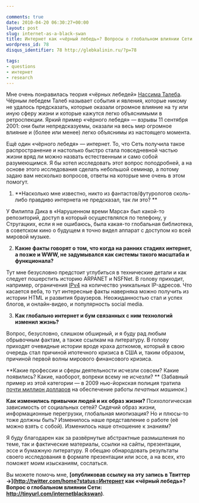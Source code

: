 ```yaml
---

comments: true
date: 2010-04-20 06:30:27+00:00
layout: post
slug: internet-as-a-black-swan
title: Интернет как «чёрный лебедь»? Вопросы о глобальном влиянии Сети
wordpress_id: 78
disqus_identifier: 78 http://glebkalinin.ru/?p=78

tags:
- questions
- интернет
- research
---
```


Мне очень понравилась теория «чёрных лебедей» [Нассима Талеба](http://www.ozon.ru/context/detail/id/4722752/?partner=experiment). Чёрным лебедем Талеб называет события и явления, которые никому не удалось предсказать, которые оказали огромное влияние на ту или иную сферу жизни и которые кажутся легко объяснимыми в ретроспекции. Яркий пример «чёрного лебедя» — взрывы 11 сентября 2001: они были непредсказуемы, оказали на весь мир огромное влияние и (более или менее) легко объяснимы из настоящего момента.

Ещё один «чёрного лебедя» — интернет. То, что Сеть получила такое распространение и настолько быстро стала повседневной частью жизни вряд ли можно назвать естественным и само собой разумеющимся. Я бы хотел исследовать этот вопрос поподробней, а на основе этого исследования сделать небольшой семинар, а потому задаю вам несколько вопросов, ответы на которые мне очень в этом помогут.

1) **Насколько мне известно, никто из фантастов/футурологов сколь-либо правдиво интернета не предсказал, так ли это? **

У Филиппа Дика в «Нарушенном времи Марса» был какой-то репозиторий, доступ в который осуществлялся по телефону, у Стругацких, если я не ошибаюсь, была какая-то глобальная библиотека, в советском кино о будущем я точно видел аппарат с доступом ко всей мировой музыке.

<!-- more -->

2) **Какие факты говорят о том, что когда на ранних стадиях интернет, а позже и WWW, не задумывался как системы такого масштаба и функционала?**

Тут мне безусловно предстоит углубиться в технические детали и как следует пошерстить историю ARPANET и NSFNet. В голову приходит, например, ограничения [IPv4](http://en.wikipedia.org/wiki/IPv4) на количество уникальных IP-адресов. Что касается веба, то тут интересные факты наверняка можно получить из истории HTML и развития браузеров. Неожиданностью стал и успех блогов, и онлайн-видео, и популярность social media. 

3) **Как глобально интернет и бум связанных с ним технологий изменил жизнь?**

Вопрос, безусловно, слишком обширный, и я буду рад любым обрывочным фактам, а также ссылкам на литературу. В голову приходят очевидные истории вроде краха доткомов, который в свою очередь стал причиной ипотечного кризиса в США и, таким образом, причиной первой волны мирового финансового кризиса.

**Какие профессии и сферы деятельности исчезли совсем? Какие появились? Какие, наоборот, вопреки всему не исчезли? ** (Забавный пример из этой категории — в 2009 нью-йоркская полиция тратила [почти миллион долларов](http://www.upi.com/Odd_News/2009/07/13/NYPD-typewriter-bill-nearly-1-million/UPI-84461247519064/) на обеспечение работы _печатных машинок_.)

**Как изменились привычки людей и их образ жизни?** Психологическая зависимость от социальных сетей? Сидячий образ жизни, информационные перегрузки, глобальная миопизация? Но и плюсы-то тоже должны быть? Изменилось наше представление о работе (её можно взять с собой). Изменилось наше отношение к знаниям?

Я буду благодарен как за развёрнутые абстрактные размышления по теме, так и фактические материалы, ссылки на сайты, презентации, эссе и бумажную литературу. Я обещаю обнародовать результаты своего исследования в формате презентации или эссе, а на всех, кто поможет моим изысканиям, сослаться.

Вы можете помочь мне, **[опубликовав ссылку на эту запись в Твиттер →](http://twitter.com/home?status=Интернет как «чёрный лебедь»? Вопрос о глобальном влиянии Сети: http://tinyurl.com/internetblackswan)**.
